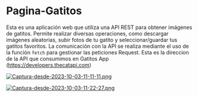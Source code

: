 # Pagina-Gatitos
Esta es una aplicación web que utiliza una API REST para obtener imágenes de gatitos. Permite realizar diversas operaciones, como descargar imágenes aleatorias, subir fotos de tu gatito y seleccionar/guardar tus gatitos favoritos. La comunicación con la API se realiza mediante el uso de la función `fetch` para gestionar las peticiones Request.
Esta es la direccion de la API que consumimos en Gatitos App (https://developers.thecatapi.com)

[![Captura-desde-2023-10-03-11-11-11.png](https://i.postimg.cc/bY146z6m/Captura-desde-2023-10-03-11-11-11.png)](https://postimg.cc/w3TWMdYN)

[![Captura-desde-2023-10-03-11-22-27.png](https://i.postimg.cc/L5zXXr3m/Captura-desde-2023-10-03-11-22-27.png)](https://postimg.cc/JHzmYYFF)
